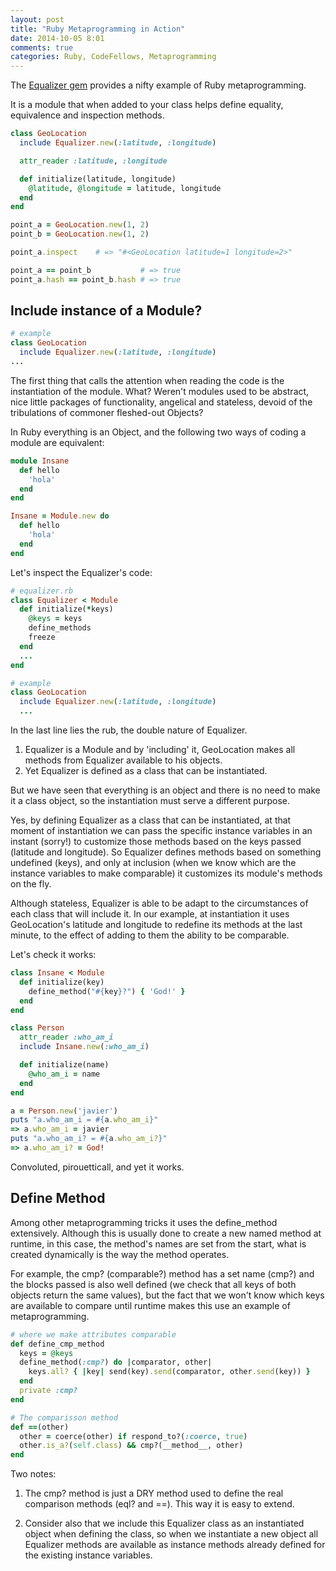 ```yaml
---
layout: post
title: "Ruby Metaprogramming in Action"
date: 2014-10-05 8:01
comments: true
categories: Ruby, CodeFellows, Metaprogramming
---
```


The [Equalizer gem](https://github.com/dkubb/equalizer) provides a nifty example of Ruby metaprogramming.

It is a module that when added to your class helps define equality, equivalence and inspection methods.

```ruby
class GeoLocation
  include Equalizer.new(:latitude, :longitude)

  attr_reader :latitude, :longitude

  def initialize(latitude, longitude)
    @latitude, @longitude = latitude, longitude
  end
end

point_a = GeoLocation.new(1, 2)
point_b = GeoLocation.new(1, 2)

point_a.inspect    # => "#<GeoLocation latitude=1 longitude=2>"

point_a == point_b           # => true
point_a.hash == point_b.hash # => true
```
<!--more-->
## Include instance of a Module?

```ruby
# example
class GeoLocation
  include Equalizer.new(:latitude, :longitude)
...
```

The first thing that calls the attention when reading the code is the instantiation of the module. What? Weren't modules used to be abstract, nice little packages of functionality, angelical and stateless, devoid of the tribulations of commoner fleshed-out Objects?

In Ruby everything is an Object, and the following two ways of coding a module are equivalent:

```ruby
module Insane
  def hello
    'hola'
  end
end

Insane = Module.new do
  def hello
    'hola'
  end
end
```

Let's inspect the Equalizer's code:

```ruby
# equalizer.rb
class Equalizer < Module
  def initialize(*keys)
    @keys = keys
    define_methods
    freeze
  end
  ...
end

# example
class GeoLocation
  include Equalizer.new(:latitude, :longitude)
  ...
```

In the last line lies the rub, the double nature of Equalizer.

1. Equalizer is a Module and by 'including' it, GeoLocation makes all methods from Equalizer available to his objects.
2. Yet Equalizer is defined as a class that can be instantiated.

But we have seen that everything is an object and there is no need to make it a class object, so the instantiation must serve a different purpose.

Yes, by defining Equalizer as a class that can be instantiated, at that moment of instantiation we can pass the specific instance variables in an instant (sorry!) to customize those methods based on the keys passed (latitude and longitude). So Equalizer defines methods based on something undefined (keys), and only at inclusion (when we know which are the instance variables to make comparable) it customizes its module's methods on the fly.

Although stateless, Equalizer is able to be adapt to the circumstances of each class that will include it. In our example, at instantiation it uses GeoLocation's latitude and longitude to redefine its methods at the last minute, to the effect of adding to them the ability to be comparable.

Let's check it works:

```ruby
class Insane < Module
  def initialize(key)
    define_method("#{key}?") { 'God!' }
  end
end

class Person
  attr_reader :who_am_i
  include Insane.new(:who_am_i)

  def initialize(name)
    @who_am_i = name
  end
end

a = Person.new('javier')
puts "a.who_am_i = #{a.who_am_i}"
=> a.who_am_i = javier
puts "a.who_am_i? = #{a.who_am_i?}"
=> a.who_am_i? = God!
```

Convoluted, pirouetticall, and yet it works.

## Define Method

Among other metaprogramming tricks it uses the define_method extensively. Although this is usually done to create a new named method at runtime, in this case, the method's names are set from the start, what is created dynamically is the way the method operates.

For example, the cmp? (comparable?) method has a set name (cmp?) and the blocks passed is also well defined (we check that all keys of both objects return the same values), but the fact that we won't know which keys are available to compare until runtime makes this use an example of metaprogramming.

```ruby
# where we make attributes comparable
def define_cmp_method
  keys = @keys
  define_method(:cmp?) do |comparator, other|
    keys.all? { |key| send(key).send(comparator, other.send(key)) }
  end
  private :cmp?
end

# The comparisson method
def ==(other)
  other = coerce(other) if respond_to?(:coerce, true)
  other.is_a?(self.class) && cmp?(__method__, other)
end
```

Two notes:

1. The cmp? method is just a DRY method used to define the real comparison methods (eql? and ==). This way it is easy to extend.

2. Consider also that we include this Equalizer class as an instantiated object when defining the class, so when we instantiate a new object all Equalizer methods are available as instance methods already defined for the existing instance variables.
